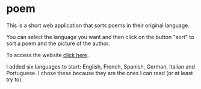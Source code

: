 # poem
This is a short web application that sorts poems in their original language.

You can select the language you want and then click on the button "sort" to sort a poem and the picture of the author.

To access the website <a href="https://lucaspetti.github.io/poem/" target="_blank">click here</a>.

I added six languages to start: English, French, Spanish, German, Italian and Portuguese.
I chose these because they are the ones I can read (or at least try to).

